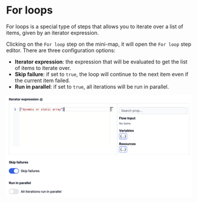 # For loops

For loops is a special type of steps that allows you to iterate over a list of items, given by an iterator expression.

Clicking on the `For loop` step on the mini-map, it will open the `For loop` step editor.
There are three configuration options:

- **Iterator expression**: the expression that will be evaluated to get the list of items to iterate over.
- **Skip failure**: if set to `true`, the loop will continue to the next item even if the current item failed.
- **Run in parallel**: if set to `true`, all iterations will be run in parallel.

![For loop step](../assets/flows/flow_for_loop.png)
